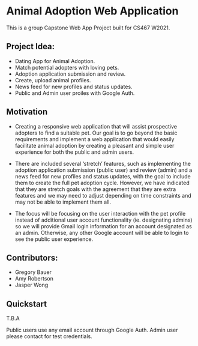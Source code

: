 # Animal Adoption Web Application

This is a group Capstone Web App Project built for CS467 W2021. 

## Project Idea:

  * Dating App for Animal Adoption.
  * Match potential adopters with loving pets.
  * Adoption application submission and review.
  * Create, upload animal profiles.
  * News feed for new profiles and status updates.
  * Public and Admin user proiles with Google Auth.

## Motivation

  * Creating a responsive web application that will assist prospective adopters to find a suitable pet. Our goal is to go beyond the basic requirements and implement a web application that would easily facilitate animal adoption by creating a pleasant and simple user experience for both the public and admin users.
 
  * There are included several ‘stretch’ features, such as implementing the adoption application submission (public user) and review (admin) and a news feed for new profiles and status updates, with the goal to include them to create the full pet adoption cycle. However, we have indicated that they are stretch goals with the agreement that they are extra features and we may need to adjust depending on time constraints and may not be able to implement them all.
 
  * The focus will be focusing on the user interaction with the pet profile instead of additional user account functionality (ie. designating admins) so we will provide Gmail login information for an account designated as an admin. Otherwise, any other Google account will be able to login to see the public user experience.

## Contributors:

  * Gregory Bauer
  * Amy Robertson
  * Jasper Wong

## Quickstart
T.B.A

Public users use any email account through Google Auth.
Admin user please contact for test credentials.
